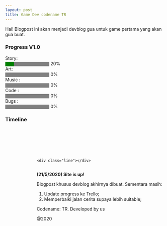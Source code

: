 ```yaml
---
layout: post
title: Game Dev codename TR
---
```


Hai! Blogpost ini akan menjadi devblog gua untuk game pertama yang akan gua buat. 

<style>
  .container {
  width:80%;
  display:block;
  margin-top: 100px;
  margin-left: 100px;
}

.line {
  width: 100%;
  background: black;
  margin: 50px 0;
  height: 5px;
}

.top,
.bottom {
  display: flex;
  flex-direction: row;
}

.bottom {
  padding-left: 50px;
}

.top .top-element,
.bottom .bottom-element {
  padding: 0 25px;
  position: relative;
}

.top-element:before,
.bottom-element:before {
  content: "I";
  height: 20px;
  width: 20px;
  line-height: 20px;
  text-align: center;
  border-radius: 30px;
  background: #FFFFFF;
  color: black;
  position: absolute;
  left: 0;
}

.top-element:before {
  bottom: -63px;
}

.bottom-element:before {
  top: -63px;
}

.top-element:after,
.bottom-element:after {
  content: "";
  height: 50px;
  width: 2px;
  background: #8ACCC6;
  position: absolute;
}

.top-element:after {
  left: 10px;
  bottom: -40px;
}

.bottom-element:after {
  left: 10px;
  top: -40px;
}
  </style>

### Progress V1.0
<label for="file">Story:</label> <br><progress id="file" value="20" max="100" style="background-color: #fff; border-radius: 2px;"> 32% </progress> 20% <br>
<label for="file">Art:</label> <br><progress id="file" value="0" max="100" style="background-color: #fff; border-radius: 2px;"> 0% </progress> 0% <br>
<label for="file">Music :</label><br> <progress id="file" value="0" max="100" style="background-color: #fff; border-radius: 2px;"> 0% </progress> 0% <br>
<label for="file">Code :</label><br> <progress id="file" value="0" max="100" style="background-color: #fff; border-radius: 2px;"> 0% </progress> 0% <br>
<label for="file">Bugs :</label><br> <progress id="file" value="0" max="100" style="background-color: #fff; border-radius: 2px;"> 0% </progress> 0% <br>


### Timeline
<div class="container">

  <div class="top">
    <!-- <div class="top-element">Lorem top 1</div> 
    //<div class="top-element">Lorem top 2</div>
    //<div class="top-element">Lorem top 3</div>
    //<div class="top-element">Lorem top 4</div>
  </div> -->

    <div class="line"></div>

  <!-- <div class="bottom">
    //<div class="bottom-element">Lorem bottom 1</div>
    //<div class="bottom-element">Lorem bottom 2</div>
    //<div class="bottom-element">Lorem bottom 3</div>
    //<div class="bottom-element">Lorem bottom 4</div>
  </div>
    -->

</div>

**(21/5/2020) Site is up!**

Blogpost khusus devblog akhirnya dibuat. Sementara masih:
<ol>
  <li>Update progress ke Trello;</li>
  <li>Memperbaiki jalan cerita supaya lebih suitable;</li>
</ol>
  
  
 
 Codename: TR. Developed by us 
 
 @2020


